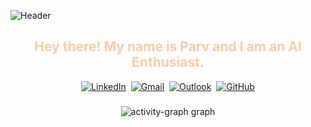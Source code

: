 ![Header](bmwsunset.gif)

<h2 align="center" style="color:#ffcba4;">Hey there! My name is Parv and I am an AI Enthusiast.</h2>

<div align="center">
  <a href="https://www.linkedin.com/in/parvsinghal/"><img src="https://img.shields.io/badge/linkedin-%230077B5.svg?style=for-the-badge&logo=linkedin&logoColor=white" alt="LinkedIn"></a>&nbsp;&nbsp;<a href="mailto:parvsinghal02@gmail.com"><img src="https://img.shields.io/badge/Gmail-D14836?style=for-the-badge&logo=gmail&logoColor=white" alt="Gmail"></a>&nbsp;&nbsp;<a href="mailto:psinghal5@wisc.edu"><img src="https://img.shields.io/badge/Microsoft_Outlook-C5050C?style=for-the-badge&logo=microsoft-outlook&logoColor=white" alt="Outlook"></a>&nbsp;&nbsp;<a href="https://github.com/iamParvSinghal"><img src="https://img.shields.io/badge/github-ffffff?style=for-the-badge&logo=github&logoColor=000000" alt="GitHub"></a>
</div>

###

<div align="center">
  <img 
    src="https://github-readme-activity-graph.vercel.app/graph?username=IamParvSinghal&radius=30&theme=react&area=true&order=5" 
    alt="activity-graph graph" 
    style="max-width: 100%; height: auto;" 
  />
</div>

###



